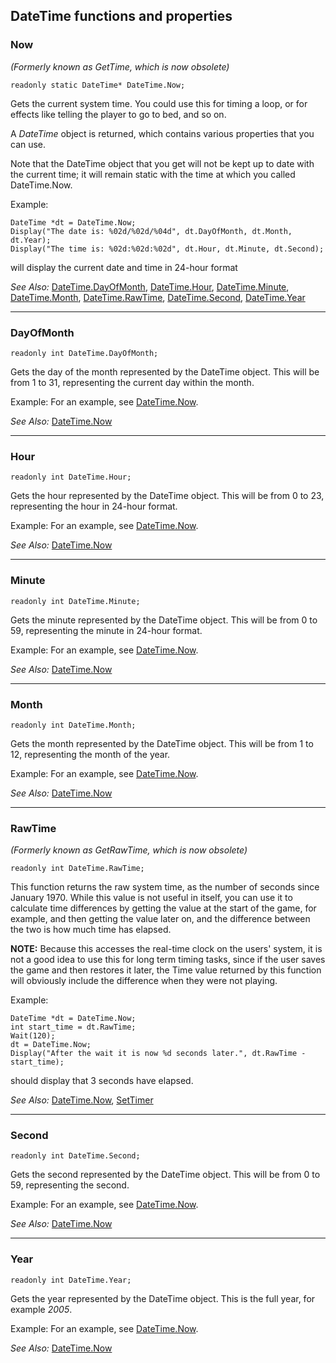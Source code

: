 ## DateTime functions and properties

### Now

*(Formerly known as GetTime, which is now obsolete)*

    readonly static DateTime* DateTime.Now;

Gets the current system time. You could use this for timing a loop, or
for effects like telling the player to go to bed, and so on.

A *DateTime* object is returned, which contains various properties that
you can use.

Note that the DateTime object that you get will not be kept up to date
with the current time; it will remain static with the time at which you
called DateTime.Now.

Example:

    DateTime *dt = DateTime.Now;
    Display("The date is: %02d/%02d/%04d", dt.DayOfMonth, dt.Month, dt.Year);
    Display("The time is: %02d:%02d:%02d", dt.Hour, dt.Minute, dt.Second);

will display the current date and time in 24-hour format

*See Also:* [DateTime.DayOfMonth](DateTime#dayofmonth),
[DateTime.Hour](DateTime#hour),
[DateTime.Minute](DateTime#minute),
[DateTime.Month](DateTime#month),
[DateTime.RawTime](DateTime#rawtime),
[DateTime.Second](DateTime#second),
[DateTime.Year](DateTime#year)

---

### DayOfMonth

    readonly int DateTime.DayOfMonth;

Gets the day of the month represented by the DateTime object. This will
be from 1 to 31, representing the current day within the month.

Example: For an example, see [DateTime.Now](DateTime#now).

*See Also:* [DateTime.Now](DateTime#now)

---

### Hour

    readonly int DateTime.Hour;

Gets the hour represented by the DateTime object. This will be from 0 to
23, representing the hour in 24-hour format.

Example: For an example, see [DateTime.Now](DateTime#now).

*See Also:* [DateTime.Now](DateTime#now)

---

### Minute

    readonly int DateTime.Minute;

Gets the minute represented by the DateTime object. This will be from 0
to 59, representing the minute in 24-hour format.

Example: For an example, see [DateTime.Now](DateTime#now).

*See Also:* [DateTime.Now](DateTime#now)

---

### Month

    readonly int DateTime.Month;

Gets the month represented by the DateTime object. This will be from 1
to 12, representing the month of the year.

Example: For an example, see [DateTime.Now](DateTime#now).

*See Also:* [DateTime.Now](DateTime#now)

---

### RawTime

*(Formerly known as GetRawTime, which is now obsolete)*

    readonly int DateTime.RawTime;

This function returns the raw system time, as the number of seconds
since January 1970. While this value is not useful in itself, you can
use it to calculate time differences by getting the value at the start
of the game, for example, and then getting the value later on, and the
difference between the two is how much time has elapsed.

**NOTE:** Because this accesses the real-time clock on the users'
system, it is not a good idea to use this for long term timing tasks,
since if the user saves the game and then restores it later, the Time
value returned by this function will obviously include the difference
when they were not playing.

Example:

    DateTime *dt = DateTime.Now;
    int start_time = dt.RawTime;
    Wait(120);
    dt = DateTime.Now;
    Display("After the wait it is now %d seconds later.", dt.RawTime - start_time);

should display that 3 seconds have elapsed.

*See Also:* [DateTime.Now](DateTime#now),
[SetTimer](Game#settimer)

---

### Second

    readonly int DateTime.Second;

Gets the second represented by the DateTime object. This will be from 0
to 59, representing the second.

Example: For an example, see [DateTime.Now](DateTime#now).

*See Also:* [DateTime.Now](DateTime#now)

---

### Year

    readonly int DateTime.Year;

Gets the year represented by the DateTime object. This is the full year,
for example *2005*.

Example: For an example, see [DateTime.Now](DateTime#now).

*See Also:* [DateTime.Now](DateTime#now)
